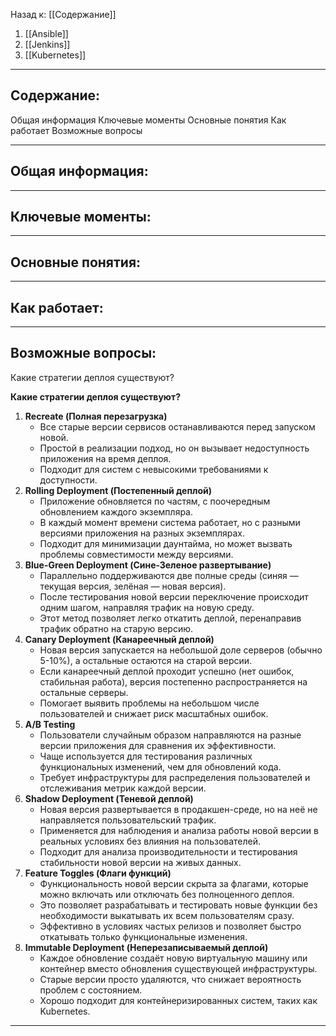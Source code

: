 Назад к: [[Содержание]]

1. [[Ansible]]
2. [[Jenkins]]
3. [[Kubernetes]]

---
## Содержание:

Общая информация
Ключевые моменты
Основные понятия
Как работает
Возможные вопросы

---
## Общая информация:


---
## Ключевые моменты:


---
## Основные понятия:


---
## Как работает:


---
## Возможные вопросы:
Какие стратегии деплоя существуют?

**Какие стратегии деплоя существуют?**
1. **Recreate (Полная перезагрузка)**
	- Все старые версии сервисов останавливаются перед запуском новой.
	- Простой в реализации подход, но он вызывает недоступность приложения на время деплоя.
	- Подходит для систем с невысокими требованиями к доступности.
2. **Rolling Deployment (Постепенный деплой)**
	- Приложение обновляется по частям, с поочередным обновлением каждого экземпляра.
	- В каждый момент времени система работает, но с разными версиями приложения на разных экземплярах.
	- Подходит для минимизации даунтайма, но может вызвать проблемы совместимости между версиями.
3. **Blue-Green Deployment (Сине-Зеленое развертывание)**
	- Параллельно поддерживаются две полные среды (синяя — текущая версия, зелёная — новая версия).
	- После тестирования новой версии переключение происходит одним шагом, направляя трафик на новую среду.
	- Этот метод позволяет легко откатить деплой, перенаправив трафик обратно на старую версию.
4. **Canary Deployment (Канареечный деплой)**
	- Новая версия запускается на небольшой доле серверов (обычно 5-10%), а остальные остаются на старой версии.
	- Если канареечный деплой проходит успешно (нет ошибок, стабильная работа), версия постепенно распространяется на остальные серверы.
	- Помогает выявить проблемы на небольшом числе пользователей и снижает риск масштабных ошибок.
5. **A/B Testing**
	- Пользователи случайным образом направляются на разные версии приложения для сравнения их эффективности.
	- Чаще используется для тестирования различных функциональных изменений, чем для обновлений кода.
	- Требует инфраструктуры для распределения пользователей и отслеживания метрик каждой версии.
6. **Shadow Deployment (Теневой деплой)**
	- Новая версия развертывается в продакшен-среде, но на неё не направляется пользовательский трафик.
	- Применяется для наблюдения и анализа работы новой версии в реальных условиях без влияния на пользователей.
	- Подходит для анализа производительности и тестирования стабильности новой версии на живых данных.
7. **Feature Toggles (Флаги функций)**
	- Функциональность новой версии скрыта за флагами, которые можно включать или отключать без полноценного деплоя.
	- Это позволяет разрабатывать и тестировать новые функции без необходимости выкатывать их всем пользователям сразу.
	- Эффективно в условиях частых релизов и позволяет быстро откатывать только функциональные изменения.
8. **Immutable Deployment (Неперезаписываемый деплой)**
	- Каждое обновление создаёт новую виртуальную машину или контейнер вместо обновления существующей инфраструктуры.
	- Старые версии просто удаляются, что снижает вероятность проблем с состоянием.
	- Хорошо подходит для контейнеризированных систем, таких как Kubernetes.

---



